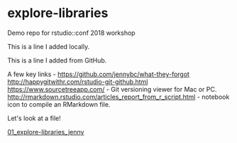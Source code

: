 # explore-libraries
Demo repo for rstudio::conf 2018 workshop

This is a line I added locally.

This is a line I added from GitHub.

A few key links - 
  https://github.com/jennybc/what-they-forgot
  http://happygitwithr.com/rstudio-git-github.html
  https://www.sourcetreeapp.com/ - Git versioning viewer for Mac or PC.
  http://rmarkdown.rstudio.com/articles_report_from_r_script.html - notebook icon to compile an RMarkdown file.
  
  Let's look at a file!
  
  [01_explore-libraries_jenny](01_explore-libraries_jenny.md)

